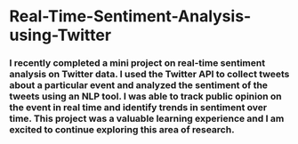 # Real-Time-Sentiment-Analysis-using-Twitter


### I recently completed a mini project on real-time sentiment analysis on Twitter data. I used the Twitter API to collect tweets about a particular event and analyzed the sentiment of the tweets using an NLP tool. I was able to track public opinion on the event in real time and identify trends in sentiment over time. This project was a valuable  learning experience and I am excited to continue exploring this area of research.

